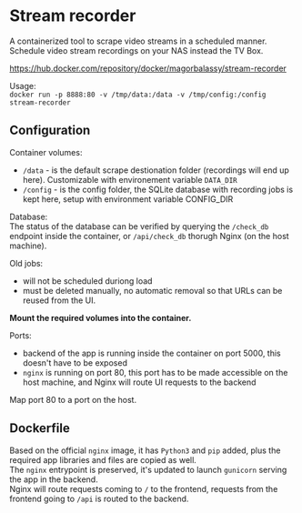 # Stream recorder

A containerized tool to scrape video streams in a scheduled manner.  
Schedule video stream recordings on your NAS instead the TV Box.

https://hub.docker.com/repository/docker/magorbalassy/stream-recorder

Usage:   
`docker run -p 8888:80 -v /tmp/data:/data -v /tmp/config:/config stream-recorder`

## Configuration

Container volumes:  
- `/data` - is the default scrape destionation folder (recordings will end up here). Customizable with environement variable `DATA_DIR`   
- `/config` - is the config folder, the SQLite database with recording jobs is kept here, setup with environment variable CONFIG_DIR

Database:  
The status of the database can be verified by querying the `/check_db` endpoint inside the container, or `/api/check_db` thorugh Nginx (on the host machine). 

Old jobs:
- will not be scheduled duriong load 
- must be deleted manually, no automatic removal so that URLs can be reused from the UI.

**Mount the required volumes into the container.**

Ports: 
- backend of the app is running inside the container on port 5000, this doesn't have to be exposed
- `nginx` is running on port 80, this port has to be made accessible on the host machine, and Nginx will route UI requests to the backend

Map port 80 to a port on the host.

## Dockerfile

Based on the official `nginx` image, it has `Python3` and `pip` added, plus the required app libraries and files are copied as well.  
The `nginx` entrypoint is preserved, it's updated to launch `gunicorn` serving the app in the backend.  
Nginx will route requests coming to `/` to the frontend, requests from the frontend going to `/api` is routed to the backend.  


